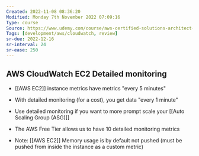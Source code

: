 ```yaml
---
Created: 2022-11-08 08:36:20
Modified: Monday 7th November 2022 07:09:16
Type: course
Source: https://www.udemy.com/course/aws-certified-solutions-architect-associate-saa-c01/?xref=E0Aed11STH4LPUQvCz0GJFABTmM=
Tags: [development/aws/cloudwatch, review]
sr-due: 2022-12-16
sr-interval: 24
sr-ease: 250
---
```


## AWS CloudWatch EC2 Detailed monitoring

- [[AWS EC2]] instance metrics have metrics "every 5 minutes"
- With detailed monitoring (for a cost), you get data "every 1 minute"
- Use detailed monitoring if you want to more prompt scale your [[Auto Scaling Group (ASG)]]
- The AWS Free Tier allows us to have 10 detailed monitoring metrics

- Note: [[AWS EC2]] Memory usage is by default not pushed (must be pushed from inside the instance as a custom metric)